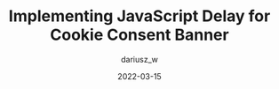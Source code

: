 ---
author: dariusz_w
date: 2022-03-15
draft: true
tags:
  - javascript
  - cookies
  - legal
target_url: https://dariusz.wieckiewicz.org/en/implementing-js-delay-for-cookie-consent-banner/
title: Implementing JavaScript Delay for Cookie Consent Banner
---